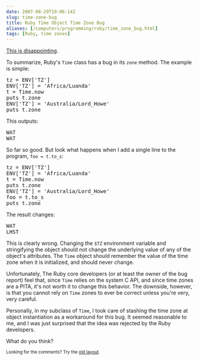 ```yaml
--- 
date: 2007-08-29T19:06:14Z
slug: time-zone-bug
title: Ruby Time Object Time Zone Bug
aliases: [/computers/programming/ruby/time_zone_bug.html]
tags: [Ruby, time zones]
---
```


<p><a href="http://rubyforge.org/tracker/?func=detail&amp;atid=1698&amp;aid=6368&amp;group_id=426" title="[ ruby-Bugs-6368 ] Time Changes Zones">This is disappointing</a>.</p>

<p>To summarize, Ruby's <code>Time</code> class has a bug in its <code>zone</code> method. The example is simple:</p>

<pre>
tz = ENV[&#x0027;TZ&#x0027;]
ENV[&#x0027;TZ&#x0027;] = &#x0027;Africa/Luanda&#x0027;
t = Time.now
puts t.zone
ENV[&#x0027;TZ&#x0027;] = &#x0027;Australia/Lord_Howe&#x0027;
puts t.zone
</pre>

<p>This outputs:</p>

<pre>
WAT
WAT
</pre>

<p>So far so good. But look what happens when I add a single line to the program, <code>foo = t.to_s</code>:</p>

<pre>
tz = ENV[&#x0027;TZ&#x0027;]
ENV[&#x0027;TZ&#x0027;] = &#x0027;Africa/Luanda&#x0027;
t = Time.now
puts t.zone
ENV[&#x0027;TZ&#x0027;] = &#x0027;Australia/Lord_Howe&#x0027;
foo = t.to_s
puts t.zone
</pre>

<p>The result changes:</p>

<pre>
WAT
LHST
</pre>

<p>This is clearly wrong. Changing the <code>$TZ</code> environment variable and stringifying the object should not change the underlying value of any of the object's attributes. The <code>Time</code> object should remember the value of the time zone when it is initialized, and should never change.</p>

<p>Unfortunately, The Ruby core developers (or at least the owner of the bug report) feel that, since <code>Time</code> relies on the system C API, and since time zones are a PITA, it's not worth it to change this behavior. The downside, however, is that you cannot rely on <code>Time</code> zones to ever be correct unless you're very, very careful.</p>

<p>Personally, in my subclass of <code>Time</code>, I took care of stashing the time zone at object instantiation as a workaround for this bug. It seemed reasonable to me, and I was just surprised that the idea was rejected by the Ruby developers.</p>

<p>What do you think?</p>

<p class="past"><small>Looking for the comments? Try the <a rel="nofollow" href="//past.justatheory.com/computers/programming/ruby/time_zone_bug.html">old layout</a>.</small></p>


